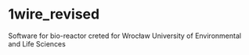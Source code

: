 # 1wire_revised
Software for bio-reactor creted for  Wrocław University of Environmental and Life Sciences
